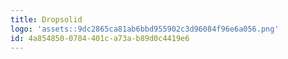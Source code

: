 ```yaml
---
title: Dropsolid
logo: 'assets::9dc2865ca81ab6bbd955902c3d96084f96e6a056.png'
id: 4a854850-0784-401c-a73a-b89d0c4419e6
---
```

